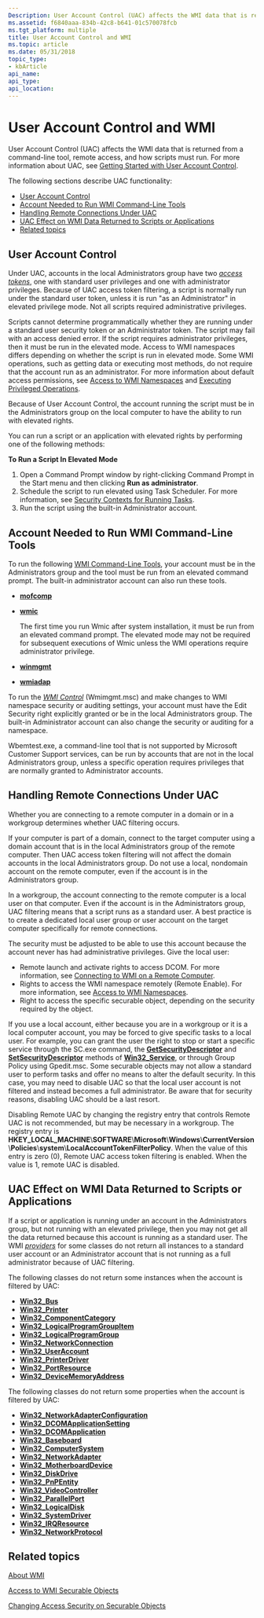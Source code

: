 ```yaml
---
Description: User Account Control (UAC) affects the WMI data that is returned from a command-line tool, remote access, and how scripts must run. For more information about UAC, see Getting Started with User Account Control.
ms.assetid: f6840aaa-834b-42c8-b641-01c570078fcb
ms.tgt_platform: multiple
title: User Account Control and WMI
ms.topic: article
ms.date: 05/31/2018
topic_type: 
- kbArticle
api_name: 
api_type: 
api_location: 
---
```


# User Account Control and WMI

User Account Control (UAC) affects the WMI data that is returned from a command-line tool, remote access, and how scripts must run. For more information about UAC, see [Getting Started with User Account Control](https://support.microsoft.com/help/922708/how-to-use-user-account-control-uac-in-windows-vista).

The following sections describe UAC functionality:

-   [User Account Control](#user-account-control-and-wmi)
-   [Account Needed to Run WMI Command-Line Tools](#account-needed-to-run-wmi-command-line-tools)
-   [Handling Remote Connections Under UAC](#handling-remote-connections-under-uac)
-   [UAC Effect on WMI Data Returned to Scripts or Applications](#uac-effect-on-wmi-data-returned-to-scripts-or-applications)
-   [Related topics](#related-topics)

## User Account Control

Under UAC, accounts in the local Administrators group have two [*access tokens*](https://docs.microsoft.com/windows/desktop/SecGloss/a-gly), one with standard user privileges and one with administrator privileges. Because of UAC access token filtering, a script is normally run under the standard user token, unless it is run "as an Administrator" in elevated privilege mode. Not all scripts required administrative privileges.

Scripts cannot determine programmatically whether they are running under a standard user security token or an Administrator token. The script may fail with an access denied error. If the script requires administrator privileges, then it must be run in the elevated mode. Access to WMI namespaces differs depending on whether the script is run in elevated mode. Some WMI operations, such as getting data or executing most methods, do not require that the account run as an administrator. For more information about default access permissions, see [Access to WMI Namespaces](access-to-wmi-namespaces.md) and [Executing Privileged Operations](executing-privileged-operations.md).

Because of User Account Control, the account running the script must be in the Administrators group on the local computer to have the ability to run with elevated rights.

You can run a script or an application with elevated rights by performing one of the following methods:

**To Run a Script In Elevated Mode**

1.  Open a Command Prompt window by right-clicking Command Prompt in the Start menu and then clicking **Run as administrator**.
2.  Schedule the script to run elevated using Task Scheduler. For more information, see [Security Contexts for Running Tasks](https://docs.microsoft.com/windows/desktop/TaskSchd/security-contexts-for-running-tasks).
3.  Run the script using the built-in Administrator account.

## Account Needed to Run WMI Command-Line Tools

To run the following [WMI Command-Line Tools](wmi-command-line-tools.md), your account must be in the Administrators group and the tool must be run from an elevated command prompt. The built-in administrator account can also run these tools.

-   [**mofcomp**](mofcomp.md)

-   [**wmic**](wmic.md)

    The first time you run Wmic after system installation, it must be run from an elevated command prompt. The elevated mode may not be required for subsequent executions of Wmic unless the WMI operations require administrator privilege.

-   [**winmgmt**](winmgmt.md)

-   [**wmiadap**](wmiadap.md)

To run the [*WMI Control*](gloss-w.md) (Wmimgmt.msc) and make changes to WMI namespace security or auditing settings, your account must have the Edit Security right explicitly granted or be in the local Administrators group. The built-in Administrator account can also change the security or auditing for a namespace.

Wbemtest.exe, a command-line tool that is not supported by Microsoft Customer Support services, can be run by accounts that are not in the local Administrators group, unless a specific operation requires privileges that are normally granted to Administrator accounts.

## Handling Remote Connections Under UAC

Whether you are connecting to a remote computer in a domain or in a workgroup determines whether UAC filtering occurs.

If your computer is part of a domain, connect to the target computer using a domain account that is in the local Administrators group of the remote computer. Then UAC access token filtering will not affect the domain accounts in the local Administrators group. Do not use a local, nondomain account on the remote computer, even if the account is in the Administrators group.

In a workgroup, the account connecting to the remote computer is a local user on that computer. Even if the account is in the Administrators group, UAC filtering means that a script runs as a standard user. A best practice is to create a dedicated local user group or user account on the target computer specifically for remote connections.

The security must be adjusted to be able to use this account because the account never has had administrative privileges. Give the local user:

-   Remote launch and activate rights to access DCOM. For more information, see [Connecting to WMI on a Remote Computer](connecting-to-wmi-on-a-remote-computer.md).
-   Rights to access the WMI namespace remotely (Remote Enable). For more information, see [Access to WMI Namespaces](access-to-wmi-namespaces.md).
-   Right to access the specific securable object, depending on the security required by the object.

If you use a local account, either because you are in a workgroup or it is a local computer account, you may be forced to give specific tasks to a local user. For example, you can grant the user the right to stop or start a specific service through the SC.exe command, the [**GetSecurityDescriptor**](https://docs.microsoft.com/windows/desktop/CIMWin32Prov/getsecuritydescriptor-method-in-class-win32-service) and [**SetSecurityDescriptor**](https://docs.microsoft.com/windows/desktop/CIMWin32Prov/setsecuritydescriptor-method-in-class-win32-service) methods of [**Win32\_Service**](https://docs.microsoft.com/windows/desktop/CIMWin32Prov/win32-service), or through Group Policy using Gpedit.msc. Some securable objects may not allow a standard user to perform tasks and offer no means to alter the default security. In this case, you may need to disable UAC so that the local user account is not filtered and instead becomes a full administrator. Be aware that for security reasons, disabling UAC should be a last resort.

Disabling Remote UAC by changing the registry entry that controls Remote UAC is not recommended, but may be necessary in a workgroup. The registry entry is **HKEY\_LOCAL\_MACHINE**\\**SOFTWARE**\\**Microsoft**\\**Windows**\\**CurrentVersion**\\**Policies**\\**system**\\**LocalAccountTokenFilterPolicy**. When the value of this entry is zero (0), Remote UAC access token filtering is enabled. When the value is 1, remote UAC is disabled.

## UAC Effect on WMI Data Returned to Scripts or Applications

If a script or application is running under an account in the Administrators group, but not running with an elevated privilege, then you may not get all the data returned because this account is running as a standard user. The WMI [*providers*](gloss-p.md) for some classes do not return all instances to a standard user account or an Administrator account that is not running as a full administrator because of UAC filtering.

The following classes do not return some instances when the account is filtered by UAC:

-   [**Win32\_Bus**](https://docs.microsoft.com/windows/desktop/CIMWin32Prov/win32-bus)
-   [**Win32\_Printer**](https://docs.microsoft.com/windows/desktop/CIMWin32Prov/win32-printer)
-   [**Win32\_ComponentCategory**](https://docs.microsoft.com/windows/desktop/CIMWin32Prov/win32-componentcategory)
-   [**Win32\_LogicalProgramGroupItem**](https://docs.microsoft.com/windows/desktop/CIMWin32Prov/win32-logicalprogramgroupitem)
-   [**Win32\_LogicalProgramGroup**](https://docs.microsoft.com/windows/desktop/CIMWin32Prov/win32-logicalprogramgroup)
-   [**Win32\_NetworkConnection**](https://docs.microsoft.com/windows/desktop/CIMWin32Prov/win32-networkconnection)
-   [**Win32\_UserAccount**](https://docs.microsoft.com/windows/desktop/CIMWin32Prov/win32-useraccount)
-   [**Win32\_PrinterDriver**](https://docs.microsoft.com/windows/desktop/CIMWin32Prov/win32-printerdriver)
-   [**Win32\_PortResource**](https://docs.microsoft.com/windows/desktop/CIMWin32Prov/win32-portresource)
-   [**Win32\_DeviceMemoryAddress**](https://docs.microsoft.com/windows/desktop/CIMWin32Prov/win32-devicememoryaddress)

The following classes do not return some properties when the account is filtered by UAC:

-   [**Win32\_NetworkAdapterConfiguration**](https://docs.microsoft.com/windows/desktop/CIMWin32Prov/win32-networkadapterconfiguration)
-   [**Win32\_DCOMApplicationSetting**](https://docs.microsoft.com/windows/desktop/CIMWin32Prov/win32-dcomapplicationsetting)
-   [**Win32\_DCOMApplication**](https://docs.microsoft.com/windows/desktop/CIMWin32Prov/win32-dcomapplication)
-   [**Win32\_Baseboard**](https://docs.microsoft.com/windows/desktop/CIMWin32Prov/win32-baseboard)
-   [**Win32\_ComputerSystem**](https://docs.microsoft.com/windows/desktop/CIMWin32Prov/win32-computersystem)
-   [**Win32\_NetworkAdapter**](https://docs.microsoft.com/windows/desktop/CIMWin32Prov/win32-networkadapter)
-   [**Win32\_MotherboardDevice**](https://docs.microsoft.com/windows/desktop/CIMWin32Prov/win32-motherboarddevice)
-   [**Win32\_DiskDrive**](https://docs.microsoft.com/windows/desktop/CIMWin32Prov/win32-diskdrive)
-   [**Win32\_PnPEntity**](https://docs.microsoft.com/windows/desktop/CIMWin32Prov/win32-pnpentity)
-   [**Win32\_VideoController**](https://docs.microsoft.com/windows/desktop/CIMWin32Prov/win32-videocontroller)
-   [**Win32\_ParallelPort**](https://docs.microsoft.com/windows/desktop/CIMWin32Prov/win32-parallelport)
-   [**Win32\_LogicalDisk**](https://docs.microsoft.com/windows/desktop/CIMWin32Prov/win32-logicaldisk)
-   [**Win32\_SystemDriver**](https://docs.microsoft.com/windows/desktop/CIMWin32Prov/win32-systemdriver)
-   [**Win32\_IRQResource**](https://docs.microsoft.com/windows/desktop/CIMWin32Prov/win32-irqresource)
-   [**Win32\_NetworkProtocol**](https://docs.microsoft.com/windows/desktop/CIMWin32Prov/win32-networkprotocol)

## Related topics

<dl> <dt>

[About WMI](about-wmi.md)
</dt> <dt>

[Access to WMI Securable Objects](access-to-wmi-securable-objects.md)
</dt> <dt>

[Changing Access Security on Securable Objects](changing-access-security-on-securable-objects.md)
</dt> </dl>

 

 



